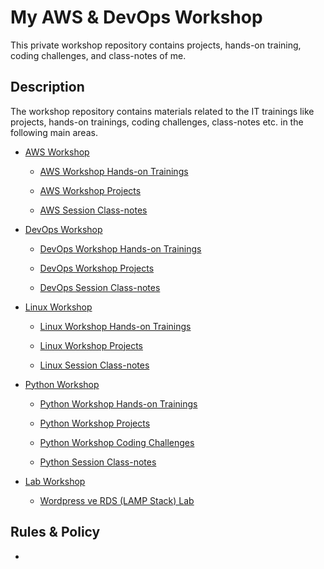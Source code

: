 # My AWS & DevOps Workshop

This private workshop repository contains projects, hands-on training, coding challenges, and class-notes of me.

## Description

The workshop repository contains materials related to the IT trainings like projects, hands-on trainings, coding challenges, class-notes etc. in the following main areas.

- [AWS Workshop](./Aws/README.md)

    - [AWS Workshop Hands-on Trainings](./Aws/hands-on/README.md)

    - [AWS Workshop Projects](./Aws/projects/README.md)

    - [AWS Session Class-notes](./Aws/class-notes/README.md)

- [DevOps Workshop](./devops/README.md)

    - [DevOps Workshop Hands-on Trainings](./Devops/hands-on/README.md)

    - [DevOps Workshop Projects](./Devops/projects/README.md)

    - [DevOps Session Class-notes](./Devops/class-notes/README.md)

- [Linux Workshop](./Linux/README.md)

    - [Linux Workshop Hands-on Trainings](./Linux/hands-on/README.md)

    - [Linux Workshop Projects](./Linux/projects/README.md)

    - [Linux Session Class-notes](./Linux/class-notes/README.md)

- [Python Workshop](./Python/README.md)

    - [Python Workshop Hands-on Trainings](./Python/hands-on/README.md)

    - [Python Workshop Projects](./Python//projects/README.md)

    - [Python Workshop Coding Challenges](./Python//coding-challenges/README.md)

    - [Python Session Class-notes](./Python//class-notes/README.md)

- [Lab Workshop](./Lab/README.md)
  
    - [Wordpress ve RDS (LAMP Stack) Lab]()
  
## Rules & Policy

- 

